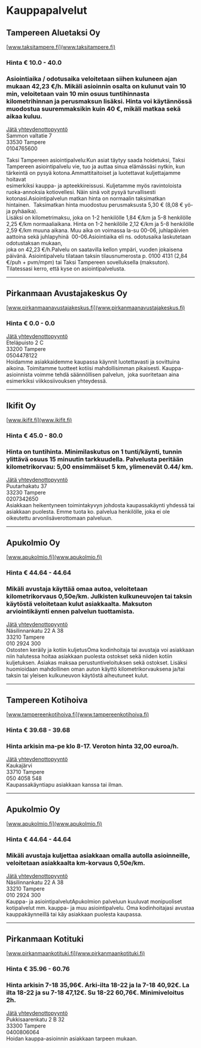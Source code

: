 # Kauppapalvelut


## Tampereen Aluetaksi Oy
[www.taksitampere.fi](www.taksitampere.fi)
### Hinta € 10.0 - 40.0
### Asiointiaika / odotusaika veloitetaan siihen kuluneen ajan mukaan 42,23 €/h. Mikäli asioinnin osalta on kulunut vain 10 min, veloitetaan vain 10 min osuus tuntihinnasta kilometrihinnan ja perusmaksun lisäksi. Hinta voi käytännössä muodostua suuremmaksikin kuin 40 €, mikäli matkaa sekä aikaa kuluu. 
[Jätä yhteydenottopyyntö](%23workflows%3Femail%3Dtiina.pessi%40taksitampere.fi%26serviceType%3Dcategory.shopping%26companyName%3DTampereen+Aluetaksi+Oy)  
Sammon valtatie 7  
33530 Tampere  
0104765600  
  
Taksi Tampereen asiointipalvelu:Kun asiat täytyy saada hoidetuksi, Taksi Tampereen asiointipalvelu vie, tuo ja auttaa sinua elämässäsi nytkin, kun tärkeintä on pysyä kotona.Ammattitaitoiset ja luotettavat kuljettajamme hoitavat  
esimerkiksi kauppa- ja apteekkireissusi. Kuljetamme myös ravintoloista  
ruoka-annoksia kotiovellesi. Näin sinä voit pysyä turvallisesti kotonasi.Asiointipalvelun matkan hinta on normaalin taksimatkan  
hintainen.  Taksimatkan hinta muodostuu perusmaksusta 5,30 € (8,08 € yö- ja pyhäaika).   
Lisäksi on kilometrimaksu, joka on 1-2 henkilölle 1,84 €/km ja 5-8 henkilölle 2,25 €/km normaaliaikana. Hinta on 1-2 henkilölle 2,12 €/km ja 5-8 henkilölle 2,59 €/km muuna aikana. Muu aika on voimassa la-su 00-06, juhlapäivien aattoina sekä juhlapyhinä  00-06.Asiointiaika eli ns. odotusaika laskutetaan odotustaksan mukaan,  
joka on 42,23 €/h.Palvelu on saatavilla kellon ympäri, vuoden jokaisena päivänä. Asiointipalvelu tilataan taksin tilausnumerosta p. 0100 4131 (2,84  
€/puh + pvm/mpm) tai Taksi Tampereen sovelluksella (maksuton). Tilatessasi kerro, että kyse on asiointipalvelusta.  
  
 
---

## Pirkanmaan Avustajakeskus Oy
[www.pirkanmaanavustajakeskus.fi](www.pirkanmaanavustajakeskus.fi)
### Hinta € 0.0 - 0.0  
[Jätä yhteydenottopyyntö](%23workflows%3Femail%3Djenni.peltonen%40pirkanmaanavustajakeskus.fi%26serviceType%3Dcategory.shopping%26companyName%3DPirkanmaan+Avustajakeskus+Oy)  
Eteläpuisto 2 C  
33200 Tampere  
0504478122  
Hoidamme asiakkaidemme kaupassa käynnit luotettavasti ja sovittuina aikoina. Toimitamme tuotteet kotiisi mahdollisimman pikaisesti. Kauppa-asioinnista voimme tehdä säännöllisen palvelun,  joka suoritetaan aina esimerkiksi viikkosiivouksen yhteydessä.

---


## Ikifit Oy
[www.ikifit.fi](www.ikifit.fi)
### Hinta € 45.0 - 80.0
### Hinta on tuntihinta. Minimilaskutus on 1 tunti/käynti, tunnin ylittävä osuus 15 minuutin tarkkuudella. Palvelusta peritään kilometrikorvau: 5,00 ensimmäiset 5 km, ylimenevät 0.44/ km.
[Jätä yhteydenottopyyntö](%23workflows%3Femail%3Dmarjo.sirkeoja%40ikifit.fi%26serviceType%3Dcategory.shopping%26companyName%3DIkifit+Oy)  
Puutarhakatu 37  
33230 Tampere  
0207342650  
Asiakkaan heikentyneen toimintakyvyn johdosta kaupassakäynti yhdessä tai asiakkaan puolesta. Emme tuota ko. palvelua henkilölle, joka ei ole oikeutettu arvonlisäverottomaan palveluun.  

---

## Apukolmio Oy
[www.apukolmio.fi](www.apukolmio.fi)
### Hinta € 44.64 - 44.64
### Mikäli avustaja käyttää omaa autoa, veloitetaan kilometrikorvaus 0,50e/km. Julkisten kulkuneuvojen tai taksin käytöstä veloitetaan kulut asiakkaalta. Maksuton arviointikäynti ennen palvelun tuottamista.  
[Jätä yhteydenottopyyntö](%23workflows%3Femail%3Dinfo%40apukolmio.fi%26serviceType%3Dcategory.shopping%26companyName%3DApukolmio+Oy)  
Näsilinnankatu 22 A 38  
33210 Tampere  
010 2924 300  
Ostosten keräily ja kotiin kuljetusOma kodinhoitaja tai avustaja voi asiakkaan niin halutessa hoitaa asiakkaan puolesta ostokset sekä niiden kotiin kuljetuksen. Asiakas maksaa perustuntiveloituksen sekä ostokset. Lisäksi huomioidaan mahdollinen oman auton käyttö kilometrikorvauksena ja/tai taksin tai yleisen kulkuneuvon käytöstä aiheutuneet kulut. 

---

## Tampereen Kotihoiva
[www.tampereenkotihoiva.fi](www.tampereenkotihoiva.fi)
### Hinta € 39.68 - 39.68
### Hinta arkisin ma-pe klo 8-17. Veroton hinta 32,00 euroa/h.  
[Jätä yhteydenottopyyntö](%23workflows%3Femail%3Dtampereenkotihoiva%40gmail.com%26serviceType%3Dcategory.shopping%26companyName%3DTampereen+Kotihoiva)  
Kaukajärvi  
33710 Tampere  
050 4058 548  
Kaupassakäyntiapu asiakkaan kanssa tai ilman.   


---

## Apukolmio Oy
[www.apukolmio.fi](www.apukolmio.fi)
### Hinta € 44.64 - 44.64
### Mikäli avustaja kuljettaa asiakkaan omalla autolla asioinneille, veloitetaan asiakkaalta km-korvaus 0,50e/km.
[Jätä yhteydenottopyyntö](%23workflows%3Femail%3Dinfo%40apukolmio.fi%26serviceType%3Dcategory.shopping%26companyName%3DApukolmio+Oy)  
Näsilinnankatu 22 A 38  
33210 Tampere  
010 2924 300  
Kauppa- ja asiointipalvelutApukolmion palveluun kuuluvat monipuoliset kotipalvelut mm. kauppa- ja muu asiointipalvelu. Oma kodinhoitajasi avustaa kauppakäynneillä tai käy asiakkaan puolesta kaupassa. 

---

## Pirkanmaan Kotituki
[www.pirkanmaankotituki.fi](www.pirkanmaankotituki.fi)
### Hinta € 35.96 - 60.76
### Hinta  arkisin 7-18 35,96€.  Arki-ilta 18-22 ja la 7-18  40,92€. La ilta 18-22  ja su 7-18  47,12€.  Su 18-22  60,76€.  Minimiveloitus 2h.  
[Jätä yhteydenottopyyntö](%23workflows%3Femail%3Dpirkanmaan.kotituki%40gmail.com%26serviceType%3Dcategory.shopping%26companyName%3DPirkanmaan+Kotituki)  
Pukkisaarenkatu 2 B 32  
33300 Tampere  
0400806064  
Hoidan kauppa-asioinnin asiakkaan tarpeen mukaan.  


